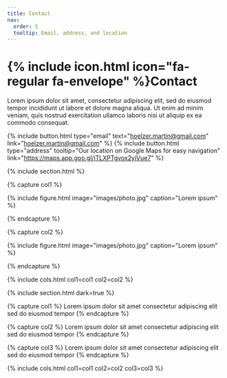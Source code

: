 ```yaml
---
title: Contact
nav:
  order: 5
  tooltip: Email, address, and location
---
```


# {% include icon.html icon="fa-regular fa-envelope" %}Contact

Lorem ipsum dolor sit amet, consectetur adipiscing elit, sed do eiusmod tempor
incididunt ut labore et dolore magna aliqua. Ut enim ad minim veniam, quis
nostrud exercitation ullamco laboris nisi ut aliquip ex ea commodo consequat.

{%
  include button.html
  type="email"
  text="hoelzer.martin@gmail.com"
  link="hoelzer.martin@gmail.com"
%}
{%
  include button.html
  type="address"
  tooltip="Our location on Google Maps for easy navigation"
  link="https://maps.app.goo.gl/jTLXPTgvox2yiVue7"
%}

{% include section.html %}

{% capture col1 %}

{%
  include figure.html
  image="images/photo.jpg"
  caption="Lorem ipsum"
%}

{% endcapture %}

{% capture col2 %}

{%
  include figure.html
  image="images/photo.jpg"
  caption="Lorem ipsum"
%}

{% endcapture %}

{% include cols.html col1=col1 col2=col2 %}

{% include section.html dark=true %}

{% capture col1 %}
Lorem ipsum dolor sit amet
consectetur adipiscing elit
sed do eiusmod tempor
{% endcapture %}

{% capture col2 %}
Lorem ipsum dolor sit amet
consectetur adipiscing elit
sed do eiusmod tempor
{% endcapture %}

{% capture col3 %}
Lorem ipsum dolor sit amet
consectetur adipiscing elit
sed do eiusmod tempor
{% endcapture %}

{% include cols.html col1=col1 col2=col2 col3=col3 %}
